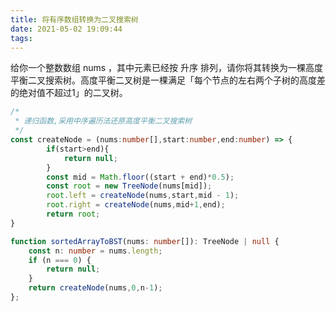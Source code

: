 ```yaml
---
title: 将有序数组转换为二叉搜索树
date: 2021-05-02 19:09:44
tags:
---
```


给你一个整数数组 nums ，其中元素已经按 升序 排列，请你将其转换为一棵高度平衡二叉搜索树。高度平衡二叉树是一棵满足「每个节点的左右两个子树的高度差的绝对值不超过1」的二叉树。

<!--more-->

``` ts
/*
 * 递归函数,采用中序遍历法还原高度平衡二叉搜索树
 */
const createNode = (nums:number[],start:number,end:number) => {
        if(start>end){
            return null;
        }
        const mid = Math.floor((start + end)*0.5);
        const root = new TreeNode(nums[mid]);
        root.left = createNode(nums,start,mid - 1);
        root.right = createNode(nums,mid+1,end);
        return root;
}

function sortedArrayToBST(nums: number[]): TreeNode | null {
    const n: number = nums.length;
    if (n === 0) {
        return null;
    }
    return createNode(nums,0,n-1);
};
```

